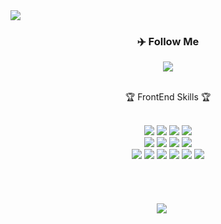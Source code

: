 <img src="https://capsule-render.vercel.app/api?type=waving&color=5AB2FF&height=150&section=header&text=Hello%20Tommy&fontColor=EEEEEE" />

<div align=center>
	<h3>✈️ Follow Me</h3>
</div>
<div align="center">
	<img src="https://img.shields.io/badge/Notion-E1AFD1?style=flat&logo=Conda-Forge&logoColor=white" />
	<br>
</div>
<br>
<div align=center>
	<p>🏆 FrontEnd Skills 🏆</p>
	<br>
  <img src="https://img.shields.io/badge/HTML5-E34F26?style=for-the-badge&logo=html5&logoColor=white" />
  <img src="https://img.shields.io/badge/CSS3-1572B6?style=for-the-badge&logo=css3&logoColor=white" />
  <img src="https://img.shields.io/badge/JavaScript-F7DF1E?style=for-the-badge&logo=JavaScript&logoColor=white" />
  <img src="https://img.shields.io/badge/TypeScript-007ACC?style=for-the-badge&logo=typescript&logoColor=white" />
  <br>
  <img src="https://img.shields.io/badge/Express.js-404D59?style=for-the-badge" />
  <img src="https://img.shields.io/badge/Node.js-43853D?style=for-the-badge&logo=node.js&logoColor=white" />
  <img src="https://img.shields.io/badge/PostgreSQL-316192?style=for-the-badge&logo=postgresql&logoColor=white" />
  <img src="https://img.shields.io/badge/MySQL-00000F?style=for-the-badge&logo=mysql&logoColor=white" />
  <br>
  <img src="https://img.shields.io/badge/React-20232A?style=for-the-badge&logo=react&logoColor=61DAFB />
  <img src="https://img.shields.io/badge/React_Native-20232A?style=for-the-badge&logo=react&logoColor=61DAFB" />
  <img src="https://img.shields.io/badge/Tailwind_CSS-38B2AC?style=for-the-badge&logo=tailwind-css&logoColor=white" />
  <img src="https://img.shields.io/badge/Redux-593D88?style=for-the-badge&logo=redux&logoColor=white" />
  <img src="https://img.shields.io/badge/React-20232A?style=for-the-badge&logo=react&logoColor=61DAFB" />
  <img src="https://img.shields.io/badge/Next.js-000?logo=nextdotjs&logoColor=fff&style=for-the-badge" />
  <img src="https://img.shields.io/badge/Tanstack Query-C73659?&logoColor=C73659&style=for-the-badge" />
  
</div>
<br>
<br>
<br>
<br>
  <div align="left" style="display: flex; justify-content: center;">
    <img src="https://github-readme-stats.vercel.app/api/top-langs/?username=bigone-77&layout=compact" style="margin-right: 20px;">
</div>


<br>
